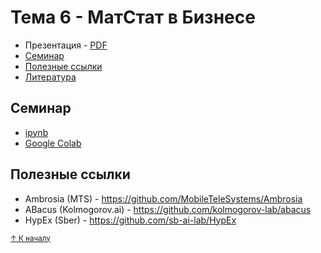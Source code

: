 # Тема 6 - МатСтат в Бизнесе

- Презентация - [PDF](ITMO_MathStat_Lecture_6_MathStat_in_Business.pdf)
- [Семинар](#семинар)
- [Полезные ссылки](#полезные-ссылки)
- [Литература](#литература)

## Семинар
- [ipynb](ITMO_MathStat_Seminar_6_ABTesting_with_Ambrosia.ipynb) 
- [Google Colab](https://colab.research.google.com/drive/1VgoDqaXp-VtukwWcY30XroPhcHcjTA7K?usp=sharing)

## Полезные ссылки
- Ambrosia (MTS) - https://github.com/MobileTeleSystems/Ambrosia
- ABacus (Kolmogorov.ai) - https://github.com/kolmogorov-lab/abacus
- HypEx (Sber) - https://github.com/sb-ai-lab/HypEx


<sub>[↑ К началу](#тема-6)</sub>